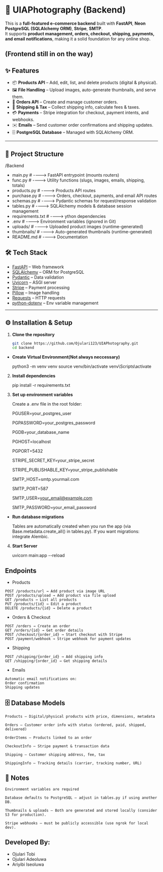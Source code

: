 # 🛒 UIAPhotography (Backend)

This is a **full-featured e-commerce backend** built with **FastAPI**, **Neon PostgreSQL (SQLAlchemy ORM)**, **Stripe**, **SMTP**.  
It supports **product management, orders, checkout, shipping, payments, and email notifications**, making it a solid foundation for any online shop.

(Frontend still in on the way)
---

## ✨ Features

- 📦 **Products API** – Add, edit, list, and delete products (digital & physical).  
- 🖼 **File Handling** – Upload images, auto-generate thumbnails, and serve them.  
- 🛒 **Orders API** – Create and manage customer orders.  
- 🚚 **Shipping & Tax** – Collect shipping info, calculate fees & taxes.  
- 💳 **Payments** – Stripe integration for checkout, payment intents, and webhooks.  
- ✉️ **Emails** – Send customer order confirmations and shipping updates.  
- 🗄 **PostgreSQL Database** – Managed with SQLAlchemy ORM.  

---

## 📂 Project Structure

/Backend

- main.py # ----> FastAPI entrypoint (mounts routers)
- func.py # ----> Utility functions (slugs, images, emails, shipping, totals)
- products.py # ----> Products API routes
- purchase.py # ----> Orders, checkout, payments, and email API routes
- schemas.py # ----> Pydantic schemas for request/response validation
- tables.py # ----> SQLAlchemy models & database session management
- requirements.txt # ----> ython dependencies
- .env # ----> Environment variables (ignored in Git)
- uploads/ # ----> Uploaded product images (runtime-generated)
- thumbnails/ # ----> Auto-generated thumbnails (runtime-generated)
- README.md # ----> Documentation

## 🛠️ Tech Stack

- [FastAPI](https://fastapi.tiangolo.com/) – Web framework  
- [SQLAlchemy](https://www.sqlalchemy.org/) – ORM for PostgreSQL  
- [Pydantic](https://docs.pydantic.dev/) – Data validation  
- [Uvicorn](https://www.uvicorn.org/) – ASGI server  
- [Stripe](https://stripe.com/docs/api) – Payment processing  
- [Pillow](https://python-pillow.org/) – Image handling  
- [Requests](https://docs.python-requests.org/) – HTTP requests  
- [python-dotenv](https://pypi.org/project/python-dotenv/) – Env variable management  

---
## ⚙️ Installation & Setup

1. **Clone the repository**

   ```bash
   git clone https://github.com/Ojulari123/UIAPhotography.git
   cd backend

- **Create Virtual Environment(Not always neccessary)**
    
    python3 -m venv venv
    source venv/bin/activate 
    venv\Scripts\activate     

2. **Install dependencies**

   pip install -r requirements.txt

3. **Set up environment variables**
  
    Create a .env file in the root folder:

      PGUSER=your_postgres_user

      PGPASSWORD=your_postgres_password

      PGDB=your_database_name

      PGHOST=localhost

      PGPORT=5432

      STRIPE_SECRET_KEY=your_stripe_secret

      STRIPE_PUBLISHABLE_KEY=your_stripe_publishable

      SMTP_HOST=smtp.yourmail.com

      SMTP_PORT=587

      SMTP_USER=your_email@example.com

      SMTP_PASSWORD=your_email_password

- **Run database migrations**

    Tables are automatically created when you run the app (via Base.metadata.create_all() in tables.py). If you want migrations: integrate Alembic.

4. **Start Server**

    uvicorn main:app --reload

## Endpoints

  -  Products

    POST /products/url → Add product via image URL
    POST /products/upload → Add product via file upload
    GET /products → List all products
    PUT /products/{id} → Edit a product
    DELETE /products/{id} → Delete a product

  -  Orders & Checkout

    POST /orders → Create an order
    GET /orders/{id} → Get order details
    POST /checkout/{order_id} → Start checkout with Stripe
    POST /payment/webhook → Stripe webhook for payment updates

  -  Shipping

    POST /shipping/{order_id} → Add shipping info
    GET /shipping/{order_id} → Get shipping details

  -  Emails

    Automatic email notifications on: 
    Order confirmation
    Shipping updates

## 🗄️ Database Models

    Products – Digital/physical products with price, dimensions, metadata

    Orders – Customer order info with status (ordered, paid, shipped, delivered)

    OrderItems – Products linked to an order

    CheckoutInfo – Stripe payment & transaction data

    Shipping – Customer shipping address, fee, tax

    ShippingInfo – Tracking details (carrier, tracking number, URL)

## 📌 Notes

    Environment variables are required

    Database defaults to PostgreSQL – adjust in tables.py if using another DB.

    Thumbnails & uploads – Both are generated and stored locally (consider S3 for production).

    Stripe webhooks – must be publicly accessible (use ngrok for local dev).

## Developed By:

- Ojulari Tobi
- Ojulari Adeoluwa
- Ariyibi Iseoluwa